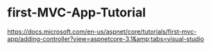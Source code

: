 # first-MVC-App-Tutorial
https://docs.microsoft.com/en-us/aspnet/core/tutorials/first-mvc-app/adding-controller?view=aspnetcore-3.1&amp;tabs=visual-studio
